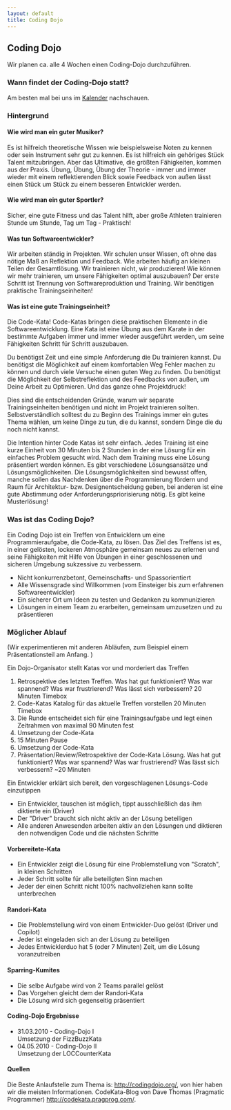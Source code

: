 ```yaml
---
layout: default
title: Coding Dojo
---
```


## Coding Dojo

Wir planen ca. alle 4 Wochen einen Coding-Dojo durchzuführen. 

### Wann findet der Coding-Dojo statt?

Am besten mal bei uns im [Kalender](/) nachschauen.

### Hintergrund

#### Wie wird man ein guter Musiker?

Es ist hilfreich theoretische Wissen wie beispielsweise Noten zu kennen oder sein Instrument sehr gut zu kennen. Es ist hilfreich ein gehöriges Stück Talent mitzubringen. Aber das Ultimative, die größten Fähigkeiten, kommen aus der Praxis. 
Übung, Übung, Übung der Theorie - immer und immer wieder mit einem reflektierenden Blick sowie Feedback von außen lässt einen Stück um Stück zu einem besseren Entwickler werden.

#### Wie wird man ein guter Sportler?

Sicher, eine gute Fitness und das Talent hilft, aber große Athleten trainieren Stunde um Stunde, Tag um Tag - Praktisch!

#### Was tun Softwareentwickler?

Wir arbeiten ständig in Projekten. Wir schulen unser Wissen, oft ohne das nötige Maß an Reflektion und Feedback. Wie arbeiten häufig an kleinen Teilen der Gesamtlösung. Wir trainieren nicht, wir produzieren! Wie können wir mehr trainieren, um unsere Fähigkeiten optimal auszubauen? Der erste Schritt ist Trennung von Softwareproduktion und Training. Wir benötigen praktische Trainingseinheiten!

#### Was ist eine gute Trainingseinheit?

Die Code-Kata! Code-Katas bringen diese praktischen Elemente in die Softwareentwicklung. Eine Kata ist eine Übung aus dem Karate in der bestimmte Aufgaben immer und immer wieder ausgeführt werden, um seine Fähigkeiten Schritt für Schritt auszubauen.

Du benötigst Zeit und eine simple Anforderung die Du trainieren kannst. Du benötigst die Möglichkeit auf einem komfortablen Weg Fehler machen zu können und durch viele Versuche einen guten Weg zu finden. Du benötigst die Möglichkeit der Selbstreflektion und des Feedbacks von außen, um Deine Arbeit zu Optimieren. Und das ganze ohne Projektdruck! 

Dies sind die entscheidenden Gründe, warum wir separate Trainingseinheiten benötigen und nicht im Projekt trainieren sollten. Selbstverständlich solltest du zu Beginn des Trainings immer ein gutes Thema wählen, um keine Dinge zu tun, die du kannst, sondern Dinge die du noch nicht kannst.

Die Intention hinter Code Katas ist sehr einfach. Jedes Training ist eine kurze Einheit von 30 Minuten bis 2 Stunden in der eine Lösung für ein einfaches Problem gesucht wird. Nach dem Training muss eine Lösung präsentiert werden können. Es gibt verschiedene Lösungsansätze und Lösungsmöglichkeiten. Die Lösungsmöglichkeiten sind bewusst offen, manche  sollen das Nachdenken über die Programmierung fördern und Raum für Architektur- bzw. Designentscheidung geben, bei anderen ist eine gute Abstimmung oder Anforderungspriorisierung nötig. Es gibt keine Musterlösung!

### Was ist das Coding Dojo?

Ein Coding Dojo ist ein Treffen von Entwicklern um eine Programmieraufgabe, die Code-Kata, zu lösen. Das Ziel des Treffens ist es, in einer gelösten, lockeren Atmosphäre gemeinsam neues zu erlernen und seine Fähigkeiten mit Hilfe von Übungen in einer geschlossenen und sicheren Umgebung sukzessive zu verbessern.

 * Nicht konkurrenzbetont, Gemeinschafts- und Spassorientiert
 * Alle Wissensgrade sind Willkommen (vom Einsteiger bis zum erfahrenen Softwareentwickler)
 * Ein sicherer Ort um Ideen zu testen und Gedanken zu kommunizieren
 * Lösungen in einem Team zu erarbeiten, gemeinsam umzusetzen und zu präsentieren

### Möglicher Ablauf

(Wir experimentieren mit anderen Abläufen, zum Beispiel einem Präsentationsteil am Anfang.  )

Ein Dojo-Organisator stellt Katas vor und morderiert das Treffen

 1. Retrospektive des letzten Treffen. Was hat gut funktioniert? Was war spannend? Was war frustrierend? Was lässt sich verbessern? 20 Minuten Timebox
 1. Code-Katas Katalog für das aktuelle Treffen vorstellen 20 Minuten Timebox
 1. Die Runde entscheidet sich für eine Trainingsaufgabe und legt einen Zeitrahmen von maximal 90 Minuten fest
 1. Umsetzung der Code-Kata  
 1. 15 Minuten Pause
 1. Umsetzung der Code-Kata
 1. Präsentation/Review/Retrospektive der Code-Kata Lösung. Was hat gut funktioniert? Was war spannend? Was war frustrierend? Was lässt sich verbessern? ~20 Minuten

Ein Entwickler erklärt sich bereit, den vorgeschlagenen Lösungs-Code einzutippen

 * Ein Entwickler, tauschen ist möglich, tippt ausschließlich das ihm diktierte ein (Driver)
 * Der "Driver" braucht sich nicht aktiv an der Lösung beteiligen
 * Alle anderen Anwesenden arbeiten aktiv an den Lösungen und diktieren den notwendigen Code und die nächsten Schritte

#### Vorbereitete-Kata

 * Ein Entwickler zeigt die Lösung für eine Problemstellung von "Scratch", in kleinen Schritten 
 * Jeder Schritt sollte für alle beteiligten Sinn machen
 * Jeder der einen Schritt nicht 100% nachvollziehen kann sollte unterbrechen

#### Randori-Kata

 * Die Problemstellung wird von einem Entwickler-Duo gelöst (Driver und Copilot)
 * Jeder ist eingeladen sich an der Lösung zu beteiligen
 * Jedes Entwicklerduo hat 5 (oder 7 Minuten) Zeit, um die Lösung voranzutreiben

#### Sparring-Kumites

 * Die selbe Aufgabe wird von 2 Teams parallel gelöst
 * Das Vorgehen  gleicht dem der Randori-Kata
 * Die Lösung wird sich gegenseitig präsentiert

#### Coding-Dojo Ergebnisse

 * 31.03.2010 - Coding-Dojo I<br/>Umsetzung der FizzBuzzKata
 * 04.05.2010 - Coding-Dojo II<br/>Umsetzung der LOCCounterKata

#### Quellen

Die Beste Anlaufstelle zum Thema is: http://codingdojo.org/, von hier haben wir die meisten Informationen.
CodeKata-Blog von Dave Thomas (Pragmatic Programmer) http://codekata.pragprog.com/.
